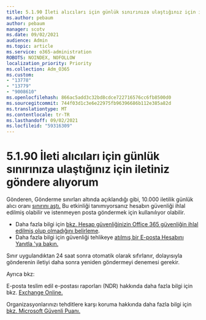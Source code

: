 ```yaml
---
title: 5.1.90 İleti alıcıları için günlük sınırınıza ulaştığınız için iletiniz göndere alıyorum
ms.author: pebaum
author: pebaum
manager: scotv
ms.date: 09/02/2021
audience: Admin
ms.topic: article
ms.service: o365-administration
ROBOTS: NOINDEX, NOFOLLOW
localization_priority: Priority
ms.collection: Adm_O365
ms.custom:
- "13778"
- "13779"
- "9008610"
ms.openlocfilehash: 866ac5add3c32bd8cdce722716576cc6fb8500d0
ms.sourcegitcommit: 744f03d1c3e6e22975fb96396686b112e385a82d
ms.translationtype: MT
ms.contentlocale: tr-TR
ms.lasthandoff: 09/02/2021
ms.locfileid: "59316309"
---
```

# <a name="5190-your-message-cant-be-sent-because-youve-reached-your-daily-limit-for-message-recipients"></a>5.1.90 İleti alıcıları için günlük sınırınıza ulaştığınız için iletiniz göndere alıyorum

Gönderen, Gönderme sınırları altında açıklandığı gibi, 10.000 iletilik günlük alıcı oranı [sınırını aştı.](https://docs.microsoft.com/office365/servicedescriptions/exchange-online-service-description/exchange-online-limits#sending-limits) Bu etkinliği tanımıyorsanız hesabın güvenliği ihlal edilmiş olabilir ve istenmeyen posta göndermek için kullanılıyor olabilir. 

- Daha fazla bilgi için [bkz. Hesap güvenliğinizin Office 365 güvenliğin ihlal edilmiş olup olmadığını belirleme](https://docs.microsoft.com/office365/troubleshoot/sign-In/determine-account-is-compromised).
- Daha fazla bilgi için güvenliği tehlikeye [atılmış bir E-posta Hesabını Yanıtla 'ya bakın.](https://docs.microsoft.com/microsoft-365/security/office-365-security/responding-to-a-compromised-email-account)

Sınır uygulandıktan 24 saat sonra otomatik olarak sıfırlanır, dolayısıyla gönderenin iletiyi daha sonra yeniden göndermeyi denemesi gerekir.

Ayrıca bkz:

E-posta teslim edil e-postası raporları (NDR) hakkında daha fazla bilgi için bkz. [Exchange Online.](https://docs.microsoft.com/exchange/mail-flow-best-practices/non-delivery-reports-in-exchange-online/non-delivery-reports-in-exchange-online)

Organizasyonlarınızı tehditlere karşı koruma hakkında daha fazla bilgi için [bkz. Microsoft Güvenli Puanı.](https://docs.microsoft.com/microsoft-365/security/defender/microsoft-secure-score)